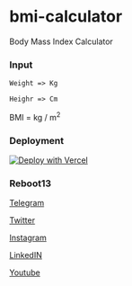 # bmi-calculator
Body Mass Index Calculator

### Input

`Weight => Kg`

`Heighr => Cm`

BMI = kg / m<sup>2</sup>

### Deployment

[![Deploy with Vercel](https://vercel.com/button)](https://vercel.com/new/git/external?repository-url=https://github.com/reboot13-git/bmi-calculator)


### Reboot13

[Telegram](https://telegram.me/reboot13_dev)

[Twitter](https://twitter.com/reboot13_dev)

[Instagram](https://instagram.com/reboot13_dev)

[LinkedIN](https://linkedin.com/in/reboot13)

[Youtube](https://youtube.com/krutikraut)
